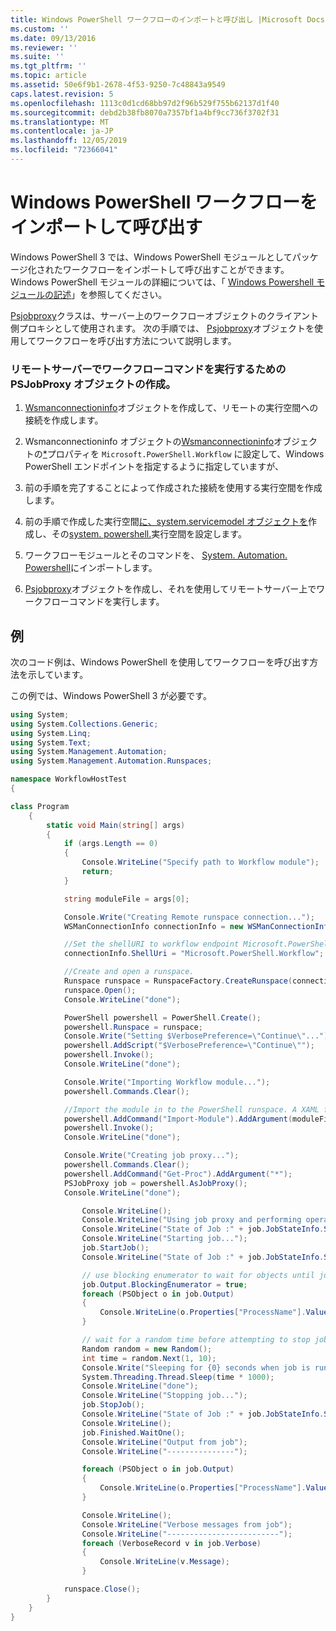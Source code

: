 ```yaml
---
title: Windows PowerShell ワークフローのインポートと呼び出し |Microsoft Docs
ms.custom: ''
ms.date: 09/13/2016
ms.reviewer: ''
ms.suite: ''
ms.tgt_pltfrm: ''
ms.topic: article
ms.assetid: 50e6f9b1-2678-4f53-9250-7c48843a9549
caps.latest.revision: 5
ms.openlocfilehash: 1113c0d1cd68bb97d2f96b529f755b62137d1f40
ms.sourcegitcommit: debd2b38fb8070a7357bf1a4bf9cc736f3702f31
ms.translationtype: MT
ms.contentlocale: ja-JP
ms.lasthandoff: 12/05/2019
ms.locfileid: "72366041"
---
```

# <a name="importing-and-invoking-a-windows-powershell-workflow"></a>Windows PowerShell ワークフローをインポートして呼び出す

Windows PowerShell 3 では、Windows PowerShell モジュールとしてパッケージ化されたワークフローをインポートして呼び出すことができます。 Windows PowerShell モジュールの詳細については、「 [Windows Powershell モジュールの記述](../module/writing-a-windows-powershell-module.md)」を参照してください。

[Psjobproxy](/dotnet/api/System.Management.Automation.PSJobProxy)クラスは、サーバー上のワークフローオブジェクトのクライアント側プロキシとして使用されます。 次の手順では、 [Psjobproxy](/dotnet/api/System.Management.Automation.PSJobProxy)オブジェクトを使用してワークフローを呼び出す方法について説明します。

### <a name="creating-a-psjobproxy-object-to-execute-workflow-commands-on-a-remote-server"></a>リモートサーバーでワークフローコマンドを実行するための PSJobProxy オブジェクトの作成。

1. [Wsmanconnectioninfo](/dotnet/api/System.Management.Automation.Runspaces.WSManConnectionInfo)オブジェクトを作成して、リモートの実行空間への接続を作成します。

2. Wsmanconnectioninfo オブジェクトの[Wsmanconnectioninfo](/dotnet/api/System.Management.Automation.Runspaces.WSManConnectionInfo)オブジェクトの[*](/dotnet/api/System.Management.Automation.Runspaces.WSManConnectionInfo.ShellUri)プロパティを `Microsoft.PowerShell.Workflow` に設定して、Windows PowerShell エンドポイントを指定するように指定していますが、

3. 前の手順を完了することによって作成された接続を使用する実行空間を作成します。

4. 前の手順で作成した実行空間[に、system.servicemodel オブジェクトを](/dotnet/api/System.Management.Automation.PowerShell)作成し、その[system. powershell.](/dotnet/api/System.Management.Automation.PowerShell.Runspace)実行空間を設定します。

5. ワークフローモジュールとそのコマンドを、 [System. Automation. Powershell](/dotnet/api/System.Management.Automation.PowerShell)にインポートします。

6. [Psjobproxy](/dotnet/api/System.Management.Automation.PSJobProxy)オブジェクトを作成し、それを使用してリモートサーバー上でワークフローコマンドを実行します。

## <a name="example"></a>例

次のコード例は、Windows PowerShell を使用してワークフローを呼び出す方法を示しています。

この例では、Windows PowerShell 3 が必要です。

```csharp
using System;
using System.Collections.Generic;
using System.Linq;
using System.Text;
using System.Management.Automation;
using System.Management.Automation.Runspaces;

namespace WorkflowHostTest
{

class Program
    {
        static void Main(string[] args)
        {
            if (args.Length == 0)
            {
                Console.WriteLine("Specify path to Workflow module");
                return;
            }

            string moduleFile = args[0];

            Console.Write("Creating Remote runspace connection...");
            WSManConnectionInfo connectionInfo = new WSManConnectionInfo();

            //Set the shellURI to workflow endpoint Microsoft.PowerShell.Workflow
            connectionInfo.ShellUri = "Microsoft.PowerShell.Workflow";

            //Create and open a runspace.
            Runspace runspace = RunspaceFactory.CreateRunspace(connectionInfo);
            runspace.Open();
            Console.WriteLine("done");

            PowerShell powershell = PowerShell.Create();
            powershell.Runspace = runspace;
            Console.Write("Setting $VerbosePreference=\"Continue\"...");
            powershell.AddScript("$VerbosePreference=\"Continue\"");
            powershell.Invoke();
            Console.WriteLine("done");

            Console.Write("Importing Workflow module...");
            powershell.Commands.Clear();

            //Import the module in to the PowerShell runspace. A XAML file could also be imported directly by using Import-Module.
            powershell.AddCommand("Import-Module").AddArgument(moduleFile);
            powershell.Invoke();
            Console.WriteLine("done");

            Console.Write("Creating job proxy...");
            powershell.Commands.Clear();
            powershell.AddCommand("Get-Proc").AddArgument("*");
            PSJobProxy job = powershell.AsJobProxy();
            Console.WriteLine("done");

                Console.WriteLine();
                Console.WriteLine("Using job proxy and performing operations...");
                Console.WriteLine("State of Job :" + job.JobStateInfo.State.ToString());
                Console.WriteLine("Starting job...");
                job.StartJob();
                Console.WriteLine("State of Job :" + job.JobStateInfo.State.ToString());

                // use blocking enumerator to wait for objects until job finishes
                job.Output.BlockingEnumerator = true;
                foreach (PSObject o in job.Output)
                {
                    Console.WriteLine(o.Properties["ProcessName"].Value.ToString());
                }

                // wait for a random time before attempting to stop job
                Random random = new Random();
                int time = random.Next(1, 10);
                Console.Write("Sleeping for {0} seconds when job is running on another thread...", time);
                System.Threading.Thread.Sleep(time * 1000);
                Console.WriteLine("done");
                Console.WriteLine("Stopping job...");
                job.StopJob();
                Console.WriteLine("State of Job :" + job.JobStateInfo.State.ToString());
                Console.WriteLine();
                job.Finished.WaitOne();
                Console.WriteLine("Output from job");
                Console.WriteLine("---------------");

                foreach (PSObject o in job.Output)
                {
                    Console.WriteLine(o.Properties["ProcessName"].Value.ToString());
                }

                Console.WriteLine();
                Console.WriteLine("Verbose messages from job");
                Console.WriteLine("-------------------------");
                foreach (VerboseRecord v in job.Verbose)
                {
                    Console.WriteLine(v.Message);
                }

            runspace.Close();
        }
    }
}

```